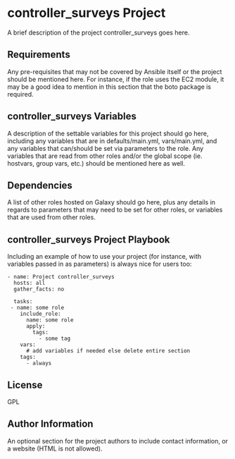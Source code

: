 controller_surveys Project
=========

A brief description of the project controller_surveys goes here.

Requirements
------------

Any pre-requisites that may not be covered by Ansible itself or the project should be mentioned here. For instance, if the role uses the EC2 module, it may be a good idea to mention in this section that the boto package is required.

controller_surveys Variables
--------------

A description of the settable variables for this project should go here, including any variables that are in defaults/main.yml, vars/main.yml, and any variables that can/should be set via parameters to the role. Any variables that are read from other roles and/or the global scope (ie. hostvars, group vars, etc.) should be mentioned here as well.

Dependencies
------------

A list of other roles hosted on Galaxy should go here, plus any details in regards to parameters that may need to be set for other roles, or variables that are used from other roles.

controller_surveys Project Playbook
----------------

Including an example of how to use your project (for instance, with variables passed in as parameters) is always nice for users too:

    - name: Project controller_surveys
      hosts: all
      gather_facts: no
    
      tasks:
     - name: some role
        include_role:
          name: some role
          apply:
            tags:
              - some tag
        vars:
          # add variables if needed else delete entire section
        tags:
          - always

License
-------

GPL

Author Information
------------------

An optional section for the project authors to include contact information, or a website (HTML is not allowed).
